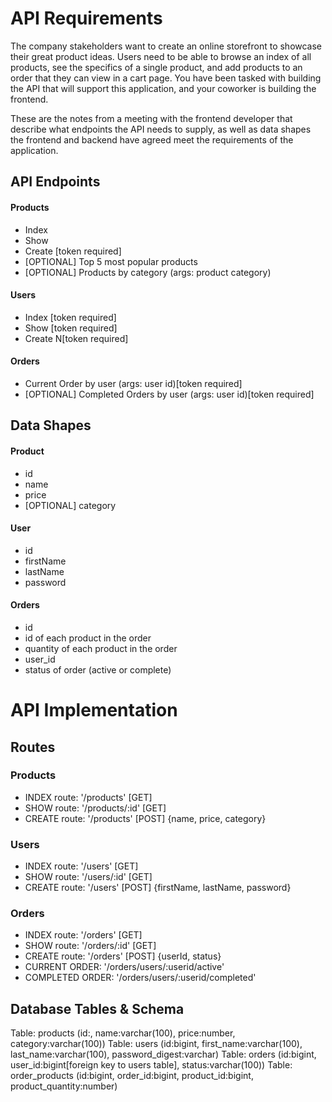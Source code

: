 # API Requirements
The company stakeholders want to create an online storefront to showcase their great product ideas. Users need to be able to browse an index of all products, see the specifics of a single product, and add products to an order that they can view in a cart page. You have been tasked with building the API that will support this application, and your coworker is building the frontend.

These are the notes from a meeting with the frontend developer that describe what endpoints the API needs to supply, as well as data shapes the frontend and backend have agreed meet the requirements of the application. 

## API Endpoints
#### Products
- Index 
- Show
- Create [token required]
- [OPTIONAL] Top 5 most popular products 
- [OPTIONAL] Products by category (args: product category)

#### Users
- Index [token required]
- Show [token required]
- Create N[token required]

#### Orders
- Current Order by user (args: user id)[token required]
- [OPTIONAL] Completed Orders by user (args: user id)[token required]

## Data Shapes
#### Product
-  id
- name
- price
- [OPTIONAL] category

#### User
- id
- firstName
- lastName
- password

#### Orders
- id
- id of each product in the order
- quantity of each product in the order
- user_id
- status of order (active or complete)

# API Implementation

## Routes

### Products
- INDEX route: '/products' [GET] 
- SHOW route: '/products/:id' [GET] 
- CREATE route: '/products' [POST] {name, price, category}

### Users
- INDEX route: '/users' [GET] 
- SHOW route: '/users/:id' [GET] 
- CREATE route: '/users' [POST] {firstName,  lastName, password}

### Orders
- INDEX route: '/orders' [GET] 
- SHOW route: '/orders/:id' [GET] 
- CREATE route: '/orders' [POST] {userId, status}
- CURRENT ORDER: '/orders/users/:userid/active'
- COMPLETED ORDER: '/orders/users/:userid/completed'

## Database Tables & Schema
Table: products (id:, name:varchar(100), price:number, category:varchar(100))
Table: users (id:bigint, first_name:varchar(100), last_name:varchar(100), password_digest:varchar)
Table: orders (id:bigint, user_id:bigint[foreign key to users table], status:varchar(100))
Table: order_products (id:bigint, order_id:bigint, product_id:bigint, product_quantity:number)


